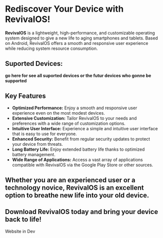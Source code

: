 # Rediscover Your Device with RevivalOS!

**RevivalOS** is a lightweight, high-performance, and customizable operating system designed to give a new life to aging smartphones and tablets. Based on Android, RevivalOS offers a smooth and responsive user experience while reducing system resource consumption.

## Suported Devices:
**go here for see all suported devices or the futur devices who gonne be supported**
  
## Key Features

* **Optimized Performance:** Enjoy a smooth and responsive user experience even on the most modest devices.
* **Extensive Customization:** Tailor RevivalOS to your needs and preferences with a wide range of customization options.
* **Intuitive User Interface:** Experience a simple and intuitive user interface that is easy to use for everyone.
* **Enhanced Security:** Benefit from regular security updates to protect your device from threats.
* **Long Battery Life:** Enjoy extended battery life thanks to optimized battery management.
* **Wide Range of Applications:** Access a vast array of applications compatible with RevivalOS via the Google Play Store or other sources.

## Whether you are an experienced user or a technology novice, RevivalOS is an excellent option to breathe new life into your old device.

## Download RevivalOS today and bring your device back to life!

Website in Dev
